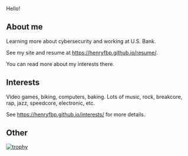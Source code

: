 Hello!

## About me

Learning more about cybersecurity and working at U.S. Bank.

See my site and resume at <https://henryfbp.github.io/resume/>. 

You can read more about my interests there.

## Interests

Video games, biking, computers, baking. Lots of music, rock, breakcore, rap, jazz, speedcore, electronic, etc.

See <https://henryfbp.github.io/interests/> for more details.

## Other

[![trophy](https://github-profile-trophy.vercel.app/?username=henryfbp)](https://github.com/ryo-ma/github-profile-trophy)
